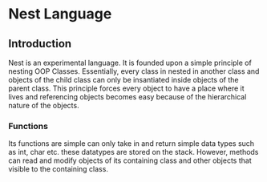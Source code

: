 # Nest Language
## Introduction
Nest is an experimental language. It is founded upon a simple principle of nesting OOP Classes. Essentially, every class in nested in another class and objects of the child class can only be insantiated inside objects of the parent class. This principle forces every object to have a place where it lives and referencing objects becomes easy because of the hierarchical nature of the objects. 

### Functions
Its functions are simple can only take in and return simple data types such as int, char etc. these datatypes are stored on the stack. However, methods can read and modify objects of its containing class and other objects that visible  to the containing class.
